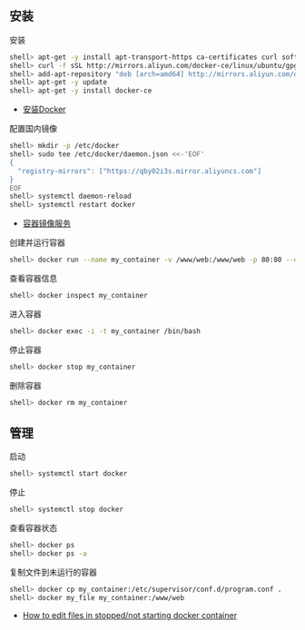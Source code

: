 ## 安装

安装

```sh
shell> apt-get -y install apt-transport-https ca-certificates curl software-properties-common
shell> curl -f sSL http://mirrors.aliyun.com/docker-ce/linux/ubuntu/gpg| sudo apt-key add -
shell> add-apt-repository "deb [arch=amd64] http://mirrors.aliyun.com/docker-ce/linux/ubuntu $(lsb_release -cs) stable"
shell> apt-get -y update
shell> apt-get -y install docker-ce
```

- [安装Docker](https://help.aliyun.com/document_detail/60742.html)

配置国内镜像

```sh
shell> mkdir -p /etc/docker
shell> sudo tee /etc/docker/daemon.json <<-'EOF'
{
  "registry-mirrors": ["https://qby02i3s.mirror.aliyuncs.com"]
}
EOF
shell> systemctl daemon-reload
shell> systemctl restart docker
```

- [容器镜像服务](https://cr.console.aliyun.com/)

创建并运行容器

```sh
shell> docker run --name my_container -v /www/web:/www/web -p 80:80 --dns 223.5.5.5 -i -t ubuntu /bin/bash
```

查看容器信息

```sh
shell> docker inspect my_container
```

进入容器

```sh
shell> docker exec -i -t my_container /bin/bash
```

停止容器

```sh
shell> docker stop my_container
```

删除容器

```sh
shell> docker rm my_container
```

## 管理

启动

```sh
shell> systemctl start docker
```

停止

```sh
shell> systemctl stop docker
```

查看容器状态

```sh
shell> docker ps
shell> docker ps -a
```

复制文件到未运行的容器

```sh
shell> docker cp my_container:/etc/supervisor/conf.d/program.conf .
shell> docker my_file my_container:/www/web
```

- [How to edit files in stopped/not starting docker container](https://stackoverflow.com/questions/32750748/how-to-edit-files-in-stopped-not-starting-docker-container)
